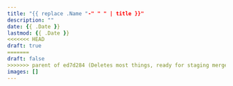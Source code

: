 ```yaml
---
title: "{{ replace .Name "-" " " | title }}"
description: ""
date: {{ .Date }}
lastmod: {{ .Date }}
<<<<<<< HEAD
draft: true
=======
draft: false
>>>>>>> parent of ed7d284 (Deletes most things, ready for staging merge.)
images: []
---
```

